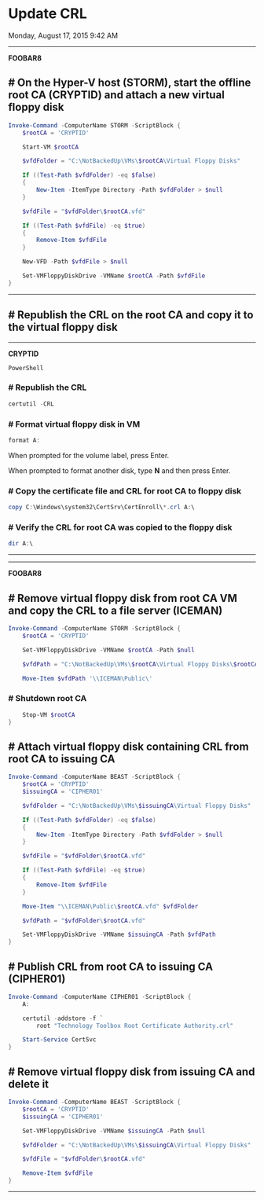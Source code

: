 ﻿# Update CRL

Monday, August 17, 2015
9:42 AM

---

**FOOBAR8**

## # On the Hyper-V host (STORM), start the offline root CA (CRYPTID) and attach a new virtual floppy disk

```PowerShell
Invoke-Command -ComputerName STORM -ScriptBlock {
    $rootCA = 'CRYPTID'

    Start-VM $rootCA

    $vfdFolder = "C:\NotBackedUp\VMs\$rootCA\Virtual Floppy Disks"

    If ((Test-Path $vfdFolder) -eq $false)
    {
        New-Item -ItemType Directory -Path $vfdFolder > $null
    }

    $vfdFile = "$vfdFolder\$rootCA.vfd"

    If ((Test-Path $vfdFile) -eq $true)
    {
        Remove-Item $vfdFile
    }

    New-VFD -Path $vfdFile > $null

    Set-VMFloppyDiskDrive -VMName $rootCA -Path $vfdFile
}
```

---

## # Republish the CRL on the root CA and copy it to the virtual floppy disk

---

**CRYPTID**

```Console
PowerShell
```

### # Republish the CRL

```PowerShell
certutil -CRL
```

### # Format virtual floppy disk in VM

```PowerShell
format A:
```

When prompted for the volume label, press Enter.

When prompted to format another disk, type **N** and then press Enter.

### # Copy the certificate file and CRL for root CA to floppy disk

```PowerShell
copy C:\Windows\system32\CertSrv\CertEnroll\*.crl A:\
```

### # Verify the CRL for root CA was copied to the floppy disk

```PowerShell
dir A:\
```

---

---

**FOOBAR8**

## # Remove virtual floppy disk from root CA VM and copy the CRL to a file server (ICEMAN)

```PowerShell
Invoke-Command -ComputerName STORM -ScriptBlock {
    $rootCA = 'CRYPTID'

    Set-VMFloppyDiskDrive -VMName $rootCA -Path $null

    $vfdPath = "C:\NotBackedUp\VMs\$rootCA\Virtual Floppy Disks\$rootCA.vfd"

    Move-Item $vfdPath '\\ICEMAN\Public\'
```

### # Shutdown root CA

```PowerShell
    Stop-VM $rootCA
}
```

## # Attach virtual floppy disk containing CRL from root CA to issuing CA

```PowerShell
Invoke-Command -ComputerName BEAST -ScriptBlock {
    $rootCA = 'CRYPTID'
    $issuingCA = 'CIPHER01'

    $vfdFolder = "C:\NotBackedUp\VMs\$issuingCA\Virtual Floppy Disks"

    If ((Test-Path $vfdFolder) -eq $false)
    {
        New-Item -ItemType Directory -Path $vfdFolder > $null
    }

    $vfdFile = "$vfdFolder\$rootCA.vfd"

    If ((Test-Path $vfdFile) -eq $true)
    {
        Remove-Item $vfdFile
    }

    Move-Item "\\ICEMAN\Public\$rootCA.vfd" $vfdFolder

    $vfdPath = "$vfdFolder\$rootCA.vfd"

    Set-VMFloppyDiskDrive -VMName $issuingCA -Path $vfdPath
}
```

## # Publish CRL from root CA to issuing CA (CIPHER01)

```PowerShell
Invoke-Command -ComputerName CIPHER01 -ScriptBlock {
    A:

    certutil -addstore -f `
        root "Technology Toolbox Root Certificate Authority.crl"

    Start-Service CertSvc
}
```

## # Remove virtual floppy disk from issuing CA and delete it

```PowerShell
Invoke-Command -ComputerName BEAST -ScriptBlock {
    $rootCA = 'CRYPTID'
    $issuingCA = 'CIPHER01'

    Set-VMFloppyDiskDrive -VMName $issuingCA -Path $null

    $vfdFolder = "C:\NotBackedUp\VMs\$issuingCA\Virtual Floppy Disks"

    $vfdFile = "$vfdFolder\$rootCA.vfd"

    Remove-Item $vfdFile
}
```

---
